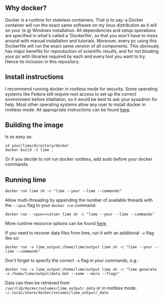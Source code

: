 ## Why docker?
Docker is a runtime for stateless containers. That is to say: a Docker container will run the exact same software on my linux distribution as it will on your (e.g) Windows installation. All dependencies and setup operations are specified in what's called a 'Dockerfile', so that you won't have to mess around with manual installation and tutorials. Moreover, every pc using this Dockerfile will run the exact same version of all components. This obviously has major benefits for reproduction of scientific results, and for not bloating your pc with libraries required by each and every tool you want to try. Hence its inclusion in this repository.

## Install instructions
I recommend running docker in rootless mode for security. Some operating systems like Fedora still require root access to set up the correct environment before intallation, so it would be best to ask your sysadmin for help. Most other operating systems allow any user to install docker in rootless mode. All appropriate instructions can be found [here](https://docs.docker.com/engine/security/rootless/).

## Building the image
Is as easy as:
```
cd your/lime/directory/docker
docker build -t lime .
```
Or if you decide to _not_ run docker rootless, add sudo before your docker commands.

## Running lime
```
docker run lime sh -c "lime --your --lime --commands"
```

Allow multi-threading by appending the number of available threads with the `--cpus` flag to your `docker run` command:
```
docker run --cpus=<value> lime sh -c "lime --your --lime --commands"
```
More runtime resource options can be found [here](https://docs.docker.com/config/containers/resource_constraints/).

If you need to recover data files from lime, run it with an additional `-v` flag like so:
```
docker run -v lime_output:/home/lime/output lime sh -c "lime --your --lime --commands"
```

Don't forget to specify the correct `-o` flag in your commands, e.g.:
```
docker run -v lime_output:/home/lime/output lime sh -c "lime generate -o /home/lime/output/data.dat --some --more --flags"
```

Data can then be retrieved from `/var/lib/docker/volumes/lime_output/_data` or in rootless mode: `~/.local/share/docker/volumes/lime_output/_data`
